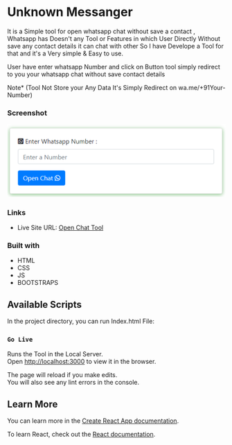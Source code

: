 # Unknown Messanger 

It is a Simple tool for open whatsapp chat without save a contact , Whatsapp has Doesn't any Tool or Features in which User Directly Without save any contact details it can chat with other So I have Develope a Tool for that and it's a Very simple & Easy to use.

User have enter whatsapp Number and click on Button tool simply redirect to you your whatsapp chat without save contact details

Note* (Tool Not Store your Any Data It's Simply Redirect on wa.me/+91Your-Number)

### Screenshot
![](./Design/ss1.png)

### Links

-  Live Site URL: [Open Chat Tool](https://milanbhojani.github.io/unknownmessager.github.io/)

### Built with

- HTML
- CSS
- JS
- BOOTSTRAPS


## Available Scripts

In the project directory, you can run Index.html File:

### `Go Live`

Runs the Tool in the Local Server.<br />
Open [http://localhost:3000](http://localhost:3000) to view it in the browser.

The page will reload if you make edits.<br />
You will also see any lint errors in the console.

## Learn More

You can learn more in the [Create React App documentation](https://facebook.github.io/create-react-app/docs/getting-started).

To learn React, check out the [React documentation](https://reactjs.org/).
